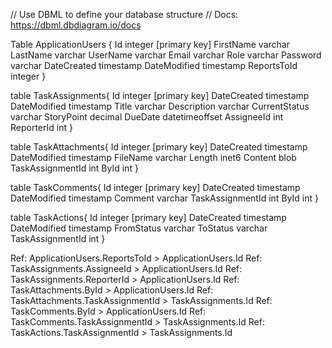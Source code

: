 // Use DBML to define your database structure
// Docs: https://dbml.dbdiagram.io/docs

Table ApplicationUsers {
Id integer [primary key]
FirstName varchar
LastName varchar
UserName varchar
Email varchar
Role varchar
Password varchar
DateCreated timestamp
DateModified timestamp
ReportsToId integer
}

table TaskAssignments{
Id integer [primary key]
DateCreated timestamp
DateModified timestamp
Title varchar
Description varchar
CurrentStatus varchar
StoryPoint decimal
DueDate datetimeoffset
AssigneeId int
ReporterId int
}

table TaskAttachments{
Id integer [primary key]
DateCreated timestamp
DateModified timestamp
FileName varchar
Length inet6
Content blob
TaskAssignmentId int
ById int
}

table TaskComments{
Id integer [primary key]
DateCreated timestamp
DateModified timestamp
Comment varchar
TaskAssignmentId int
ById int
}

table TaskActions{
Id integer [primary key]
DateCreated timestamp
DateModified timestamp
FromStatus varchar
ToStatus varchar
TaskAssignmentId int
}

Ref: ApplicationUsers.ReportsToId > ApplicationUsers.Id
Ref: TaskAssignments.AssigneeId > ApplicationUsers.Id
Ref: TaskAssignments.ReporterId > ApplicationUsers.Id
Ref: TaskAttachments.ById > ApplicationUsers.Id
Ref: TaskAttachments.TaskAssignmentId > TaskAssignments.Id
Ref: TaskComments.ById > ApplicationUsers.Id
Ref: TaskComments.TaskAssignmentId > TaskAssignments.Id
Ref: TaskActions.TaskAssignmentId > TaskAssignments.Id
